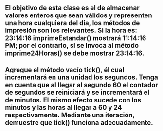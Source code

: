 ## El objetivo de esta clase es el de almacenar valores enteros que sean válidos y representen una hora cualquiera del día, los métodos de impresión son los relevantes. Si la hora es: 23:14:16 imprimeEstandar() mostrará 11:14:16 PM; por el contrario, si se invoca al método imprime24Horas() se debe mostrar 23:14:16.

## Agregue el método vacío tick(), él cual incrementará en una unidad los segundos. Tenga en cuenta que al llegar al segundo 60 el contador de segundos se reiniciará y se incrementará el de minutos. El mismo efecto sucede con los minutos y las horas al llegar a 60 y 24 respectivamente. Mediante una iteración, demuestre que tick() funciona adecuadamente.